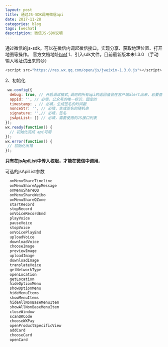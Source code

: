 ```yaml
---
layout: post
title: 通过JS-SDK调用微信api
date: 2017-11-28
categories: blog
tags: [wechat]
description: 微信JS-SDK说明
---
```

通过微信的js-sdk，可以在微信内调起微信接口，实现分享、获取地理位置、打开地图等操作。
官方文档地址[href](https://mp.weixin.qq.com/wiki?t=resource/res_main&id=mp1421141115)
1、引入sdk文件。目前最新版本未1.3.0 （手动输入地址试出来的:satisfied:）
```javascript
<script src="https://res.wx.qq.com/open/js/jweixin-1.3.0.js"></script>
```

2、初始化
```javascript
 wx.config({
  debug: true, // 开启调试模式,调用的所有api的返回值会在客户端alert出来，若要查看传入的参数，可以在pc端打开，参数信息会通过log打出，仅在pc端时才会打印。
  appId: '', // 必填，公众号的唯一标识，固定的
  timestamp: , // 必填，生成签名的时间戳
  nonceStr: '', // 必填，生成签名的随机串
  signature: '',// 必填，签名
  jsApiList: [] // 必填，需要使用的JS接口列表
});
wx.ready(function() {
  // 初始化完成 api可用
});
wx.error(function() {
 // 初始化出错
});
```

**只有在jsApiList中传入权限，才能在微信中调用**。

可选的jsApiList参数
```javascript
  onMenuShareTimeline
  onMenuShareAppMessage
  onMenuShareQQ
  onMenuShareWeibo
  onMenuShareQZone
  startRecord
  stopRecord
  onVoiceRecordEnd
  playVoice
  pauseVoice
  stopVoice
  onVoicePlayEnd
  uploadVoice
  downloadVoice
  chooseImage
  previewImage
  uploadImage
  downloadImage
  translateVoice
  getNetworkType
  openLocation
  getLocation
  hideOptionMenu
  showOptionMenu
  hideMenuItems
  showMenuItems
  hideAllNonBaseMenuItem
  showAllNonBaseMenuItem
  closeWindow
  scanQRCode
  chooseWXPay
  openProductSpecificView
  addCard
  chooseCard
  openCard
```